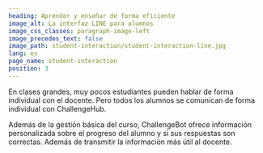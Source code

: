 ```yaml
---
heading: Aprender y enseñar de forma eficiente
image_alt: La interfaz LINE para alumnos
image_css_classes: paragraph-image-left
image_precedes_text: false
image_path: student-interaction/student-interaction-line.jpg
lang: es
page_name: student-interaction
position: 3
---
```


En clases grandes, muy pocos estudiantes pueden hablar de forma individual con el docente. Pero todos los alumnos se comunican de forma individual con ChallengeHub.

Además de la gestión básica del curso, ChallengeBot ofrece información personalizada sobre el progreso del alumno y si sus respuestas son correctas. Además de transmitir la información más útil al docente.
